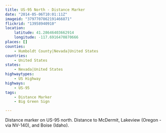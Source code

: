 ```yaml
---
title: US-95 North - Distance Marker
date: "2014-05-06T10:01:11Z"
imageid: "3797707862191466871"
flickrid: "13958940910"
location:
    latitude: 41.28646403662914
    longitude: -117.6916470870666
places: []
counties:
    - Humboldt County|Nevada|United States
countries:
    - United States
states:
    - Nevada|United States
highwaytypes:
    - US Highway
highways:
    - US-95
tags:
    - Distance Marker
    - Big Green Sign

---
```

Distance marker on US-95 north.  Distance to McDermit, Lakeview (Oregon - via NV-140), and Boise (Idaho).